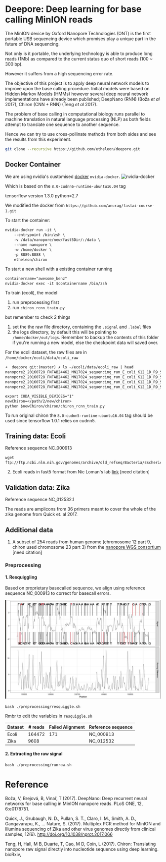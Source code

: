 # Deepore: Deep learning for base calling MinION reads

The MinION device by Oxford Nanopore Technologies (ONT) is the first portable
USB sequencing device which promises play a unique part in the future of DNA sequencing.

Not only is it portable, the underlying technology is able to produce long reads (1Mb)
as compared to the current status quo of short reads (100 ~ 300 bp).

However it suffers from a high sequencing error rate.

The objective of this project is to apply deep neural network models to improve upon the base calling procedure.
Initial models were based on Hidden Markov Models (HMMs)
however several deep neural network implementations have already been published;
DeepNano (RNN) (Boža _et al_ 2017), Chiron (CNN + RNN) (Teng _et al_ 2017).

The problem of base calling in computational biology runs parallel to
machine translation in natural language processing (NLP) as both fields
 attempt to translate one sequence to another sequence.

Hence we can try to use cross-pollinate methods from both sides and see the results from this experiment.

```bash
git clone --recursive https://github.com/etheleon/deepore.git
```

## Docker Container

We are using nvidia's customised [docker](https://github.com/NVIDIA/nvidia-docker) `nvidia-docker`.
![nvidia-docker](https://cloud.githubusercontent.com/assets/3028125/12213714/5b208976-b632-11e5-8406-38d379ec46aa.png)

Which is based on the `8.0-cudnn6-runtime-ubuntu16.04` tag

tensorflow version 1.3.0
python=2.7

We modified the docker from `https://github.com/anurag/fastai-course-1.git`


To start the container:

```
nvidia-docker run -it \
    --entrypoint /bin/zsh \
    -v /data/nanopore/new/fast5Dir/:/data \
    --name nanopore \
    -w /home/docker \
    -p 8889:8888 \
    etheleon/chiron
```

To start a new shell with a existing container running

```
containername="awesome_benz"
nvidia-docker exec -it $containername /bin/zsh
```

To train (ecoli), the model

1. run preprocessing first
2. run `chiron_rcnn_train.py`

but remember to check 2 things

1. set the the raw file directory, containing the `.signal` and `.label` files
2. the logs directory, by default this will be pointing to `/home/docker/out/logs`.
Remember to backup the contents of this folder if you're running a new model,
else the checkpoint data will saved over.

For the ecoli dataset, the raw files are in `/home/docker/ecoli/data/ecoli_raw`

```
➜  deepore git:(master) ✗ ls ~/ecoli/data/ecoli_raw | head
nanopore2_20160728_FNFAB24462_MN17024_sequencing_run_E_coli_K12_1D_R9_SpotOn_2_40525_ch100_read381_strand1.label
nanopore2_20160728_FNFAB24462_MN17024_sequencing_run_E_coli_K12_1D_R9_SpotOn_2_40525_ch100_read381_strand1.signal
nanopore2_20160728_FNFAB24462_MN17024_sequencing_run_E_coli_K12_1D_R9_SpotOn_2_40525_ch100_read423_strand.label
nanopore2_20160728_FNFAB24462_MN17024_sequencing_run_E_coli_K12_1D_R9_SpotOn_2_40525_ch100_read423_strand.signal
```

```
export CUDA_VISIBLE_DEVICES="1"
newChiron=</path/2/new/chiron>
python $newChiron/chiron/chiron_rcnn_train.py
```


To run original chiron the `8.0-cudnn5-runtime-ubuntu16.04` tag should be used since tensorflow 1.0.1 relies on cudnn5.

## Training data: Ecoli

Reference sequence NC_000913
```
wget ftp://ftp.ncbi.nlm.nih.gov/genomes/archive/old_refseq/Bacteria/Escherichia_coli_K_12_substr__MG1655_uid57779/NC_000913.fna
```

2. Ecoli reads in fast5 format from Nic Loman's lab [link](http://lab.loman.net/2016/07/30/nanopore-r9-data-release/) [need citation]

## Validation data: Zika

Reference sequence NC_012532.1

The reads are amplicons from 36 primers meant to cover the whole of the zika genome from Quick et. al 2017.

## Additional data

1. A subset of 254 reads from human genome (chromosome 12 part 9, chiron used chromosome 23 part 3) from the [nanopore WGS consortium](https://github.com/nanopore-wgs-consortium/NA12878) [need citation]

### Preprocessing

#### 1. Resquiggling

Based on proprietary basecalled sequence, we align using reference sequence NC_000913 to correct for basecall errors.

![alt text](https://github.com/etheleon/deepore/blob/master/misc/photo_2017-10-26_16-40-05.jpg)

```
bash ./preprocessing/resquiggle.sh
```

Rmbr to edit the variables in `resquiggle.sh`

| Dataset | # reads | Failed Alignment | Reference sequence |
| ---     | ---     | ---              | ---                |
| Ecoli   | 164472  | 171              | NC_000913          |
| Zika    | 9608    |                  | NC_012532          |

#### 2. Extracting the raw signal

```
bash ./preprocessing/runraw.sh
```

# Reference

Boža, V, Brejová, B, Vinař, T (2017). DeepNano: Deep recurrent neural networks for base calling in MinION nanopore reads. PLoS ONE, 12, 6:e0178751.

Quick, J., Grubaugh, N. D., Pullan, S. T., Claro, I. M., Smith, A. D., Gangavarapu, K., … Nature, S. (2017). Multiplex PCR method for MinION and Illumina sequencing of Zika and other virus genomes directly from clinical samples, 12(6). http://doi.org/10.1038/nprot.2017.066

Teng, H, Hall, M B, Duarte, T, Cao, M D, Coin, L (2017). Chiron: Translating nanopore raw signal directly into nucleotide sequence using deep learning. bioRxiv,
